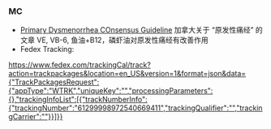 ### MC
* [Primary Dysmenorrhea COnsensus Guideline][1]
加拿大关于 “原发性痛经” 的文章
VE, VB-6, 鱼油+B12，磷虾油对原发性痛经有改善作用
* Fedex Tracking:
>
https://www.fedex.com/trackingCal/track?action=trackpackages&location=en_US&version=1&format=json&data={"TrackPackagesRequest":{"appType":"WTRK","uniqueKey":"","processingParameters":{},"trackingInfoList":[{"trackNumberInfo":{"trackingNumber":"61299998972540669411","trackingQualifier":"","trackingCarrier":""}}]}}

[1]: http://sogc.org/wp-content/uploads/2013/01/169E-CPG-December2005.pdf ''
